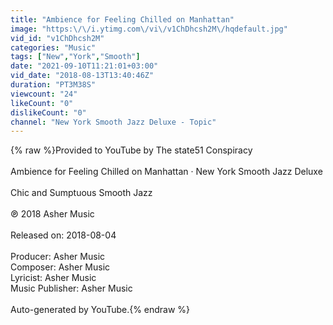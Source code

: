```yaml
---
title: "Ambience for Feeling Chilled on Manhattan"
image: "https:\/\/i.ytimg.com\/vi\/v1ChDhcsh2M\/hqdefault.jpg"
vid_id: "v1ChDhcsh2M"
categories: "Music"
tags: ["New","York","Smooth"]
date: "2021-09-10T11:21:01+03:00"
vid_date: "2018-08-13T13:40:46Z"
duration: "PT3M38S"
viewcount: "24"
likeCount: "0"
dislikeCount: "0"
channel: "New York Smooth Jazz Deluxe - Topic"
---
```

{% raw %}Provided to YouTube by The state51 Conspiracy<br /><br />Ambience for Feeling Chilled on Manhattan · New York Smooth Jazz Deluxe<br /><br />Chic and Sumptuous Smooth Jazz<br /><br />℗ 2018 Asher Music<br /><br />Released on: 2018-08-04<br /><br />Producer: Asher Music<br />Composer: Asher Music<br />Lyricist: Asher Music<br />Music  Publisher: Asher Music<br /><br />Auto-generated by YouTube.{% endraw %}
